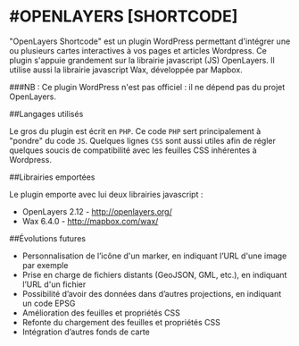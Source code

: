 #OPENLAYERS [SHORTCODE]
======================

"OpenLayers Shortcode" est un plugin WordPress permettant d'intégrer une ou plusieurs cartes interactives à vos pages et articles Wordpress. Ce plugin s'appuie grandement sur la librairie javascript (JS) OpenLayers. Il utilise aussi la librairie javascript Wax, développée par Mapbox.

###NB : Ce plugin WordPress n'est pas officiel : il ne dépend pas du projet OpenLayers.

##Langages utilisés

Le gros du plugin est écrit en `PHP`. Ce code `PHP` sert principalement à "pondre" du code `JS`. Quelques lignes `CSS` sont aussi utiles afin de régler quelques soucis de compatibilité avec les feuilles CSS inhérentes à Wordpress.

##Librairies emportées

Le plugin emporte avec lui deux librairies javascript :

- OpenLayers 2.12 - http://openlayers.org/
- Wax 6.4.0 - http://mapbox.com/wax/

##Évolutions futures

- Personnalisation de l’icône d'un marker, en indiquant l’URL d'une image par exemple
- Prise en charge de fichiers distants (GeoJSON, GML, etc.), en indiquant l’URL d'un fichier
- Possibilité d’avoir des données dans d’autres projections, en indiquant un code EPSG
- Amélioration des feuilles et propriétés CSS
- Refonte du chargement des feuilles et propriétés CSS
- Intégration d’autres fonds de carte